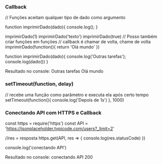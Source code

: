 ### Callback

// Funções aceitam qualquer tipo de dado como argumento

function imprimirDado(dado){
console.log();
}

imprimirDado(1)
imprimirDado('texto')
imprimirDado(true)
// Posso também criar funções em funções
// callback é chamar de volta, chame de volta
imprimirDado(function(){
return 'Olá mundo'
})

function imprimirDado(dado){
console.log('Outras tarefas');
console.log(dado())
}

Resultado no console:
Outras tarefas
Olá mundo

### setTimeout(function, delay)

// recebe uma função como parâmetro e executa ela após certo tempo
setTimeout(function(){
console.log('Depois de 1s')
}, 1000)

### Conectando API com HTTPS e Callback

const https = require('https')
const API = 'https://jsonplaceholder.typicode.com/users?_limit=2'

//res = resposta
https.get(API, res => {
console.log(res.statusCode)
})

console.log('conectando API')

Resultado no console:
conectando API
200
